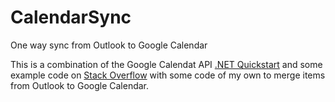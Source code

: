 # CalendarSync
One way sync from Outlook to Google Calendar

This is a combination of the Google Calendat API [.NET Quickstart](https://developers.google.com/google-apps/calendar/quickstart/dotnet) and some example code on [Stack Overflow](http://stackoverflow.com/a/92184/2277) with some code of my own to merge items from Outlook to Google Calendar.

